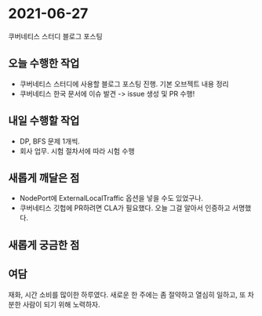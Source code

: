 # 2021-06-27

쿠버네티스 스터디 블로그 포스팅

## 오늘 수행한 작업

- 쿠버네티스 스터디에 사용할 블로그 포스팅 진행. 기본 오브젝트 내용 정리
- 쿠버네티스 한국 문서에 이슈 발견 -> issue 생성 및 PR 수행!

## 내일 수행할 작업

- DP, BFS 문제 1개씩.
- 회사 업무. 시험 절차서에 따라 시험 수행

## 새롭게 깨달은 점

- NodePort에 ExternalLocalTraffic 옵션을 넣을 수도 있었구나.
- 쿠버네티스 깃헙에 PR하려면 CLA가 필요했다. 오늘 그걸 알아서 인증하고 서명했다.

## 새롭게 궁금한 점

## 여담

재화, 시간 소비를 많이한 하루였다. 새로운 한 주에는 좀 절약하고 열심히 일하고, 또 차분한 사람이 되기 위해 노력하자.
